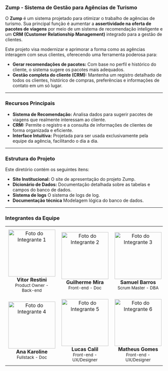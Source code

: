 ### **Zump - Sistema de Gestão para Agências de Turismo**

O **Zump** é um sistema projetado para otimizar o trabalho de agências de turismo. Sua principal função é aumentar a **assertividade na oferta de pacotes de viagens** por meio de um sistema de recomendação inteligente e um **CRM (Customer Relationship Management)** integrado para a gestão de clientes.

Este projeto visa modernizar e aprimorar a forma como as agências interagem com seus clientes, oferecendo uma ferramenta poderosa para:
* **Gerar recomendações de pacotes:** Com base no perfil e histórico do cliente, o sistema sugere os pacotes mais adequados.
* **Gestão completa do cliente (CRM):** Mantenha um registro detalhado de todos os clientes, histórico de compras, preferências e informações de contato em um só lugar.

---
### **Recursos Principais**

* **Sistema de Recomendação:** Analisa dados para sugerir pacotes de viagens que realmente interessam ao cliente.
* **CRM:** Permite o registro e a consulta de informações de clientes de forma organizada e eficiente.
* **Interface Intuitiva:** Projetada para ser usada exclusivamente pela equipe da agência, facilitando o dia a dia.

---
### **Estrutura do Projeto**

Este diretório contém os seguintes itens:

* **Site Institucional:** O site de apresentação do projeto Zump.
* **Dicionário de Dados:** Documentação detalhada sobre as tabelas e campos do banco de dados.
* **Sistema de logs** O sistema de logs de log.
* **Documentação técnica** Modelagem lógica do banco de dados.

---
### **Integrantes da Equipe**

<div align="center">
  <table style="width:100%; border:0;">
    <tr style="border:0;">
      <td style="text-align:center; border:0; padding:10px;">
        <img src="https://i.ibb.co/hJf6p4Nx/Captura-de-tela-de-2025-09-12-16-16-29.png" alt="Foto do Integrante 1" width="150" height="150">
        <br />
        <strong>Vitor Restini</strong>
        <br />
        <small>Product Owner - Back-end</small>
      </td>
      <td style="text-align:center; border:0; padding:10px;">
        <img src="https://i.ibb.co/dsjFgGkB/Captura-de-tela-de-2025-09-12-16-14-46.png" alt="Foto do Integrante 2" width="150" height="150">
        <br />
        <strong>Guilherme Mira</strong>
        <br />
        <small>Front-end - Doc</small>
      </td>
      <td style="text-align:center; border:0; padding:10px;">
        <img src="https://i.ibb.co/HTdd6WVK/Captura-de-tela-de-2025-09-12-16-13-25.png" alt="Foto do Integrante 3" width="150" height="150">
        <br />
        <strong>Samuel Barros</strong>
        <br />
        <small>Scrum Master - DBA</small>
      </td>
    </tr>
    <tr style="border:0;">
      <td style="text-align:center; border:0; padding:10px;">
        <img src="https://i.ibb.co/NgtnpKTD/Captura-de-tela-de-2025-09-12-16-17-39.png" alt="Foto do Integrante 4" width="150" height="150">
        <br />
        <strong>Ana Karoline</strong>
        <br />
        <small>Fullstack - Doc</small>
      </td>
      <td style="text-align:center; border:0; padding:10px;">
        <img src="https://i.ibb.co/9mCzD6VQ/IMG-20250912-182130.jpg" alt="Foto do Integrante 5" width="150" height="150">
        <br />
        <strong>Lucas Calil</strong>
        <br />
        <small>Front-end - UX/Designer</small>
      </td>
      <td style="text-align:center; border:0; padding:10px;">
        <img src="https://i.ibb.co/YFbNMHpM/1000087246.jpg" alt="Foto do Integrante 6" width="150" height="150">
        <br />
        <strong>Matheus Gomes</strong>
        <br />
        <small>Front-end - UX/Designer</small>
      </td>
    </tr>
  </table>
</div>
